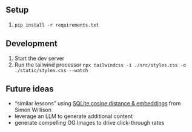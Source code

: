 ## Setup
1. `pip install -r requirements.txt`

## Development
1. Start the dev server
2. Run the tailwind processor `npx tailwindcss -i ./src/styles.css -o ./static/styles.css --watch`

## Future ideas
- “similar lessons” using [SQLite cosine distance & embeddings](https://youtu.be/ArnMdc-ICCM?si=0wtGVZ8CEUOKKDLP) from Simon Willison
- leverage an LLM to generate additional content
- generate compelling OG Images to drive click-through rates

[//]: # (TODO: write full README - per the spec)